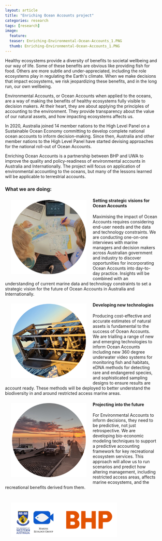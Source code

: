 ```yaml
---
layout: article
title: "Enriching Ocean Accounts project"
categories: research 
tags: [research]
image:
  feature: 
  teaser: Enriching-Environmental-Ocean-Accounts_1.PNG
  thumb: Enriching-Environmental-Ocean-Accounts_1.PNG
---
```

Healthy ecosystems provide a diversity of benefits to societal wellbeing and our way of life. Some of these benefits are obvious like providing fish for food. Others are more subtle and under-appreciated, including the role ecosystems play in regulating the Earth's climate. When we make decisions that impact ecosystems, we risk jeopardizing these benefits, and in the long run, our own wellbeing. 

Environmental Accounts, or Ocean Accounts when applied to the oceans, are a way of making the benefits of healthy ecosystems fully visible to decision makers. At their heart, they are about applying the principles of accounting to the environment. They provide transparency about the value of our natural assets, and how impacting ecosystems affects us.   

In 2020, Australia joined 14 member nations to the High Level Panel on a Sustainable Ocean Economy committing to develop complete national ocean accounts to inform decision-making. Since then, Australia and other member nations to the High Level Panel have started devising approaches for the national roll-out of Ocean Accounts.  

Enriching Ocean Accounts is a partnership between BHP and UWA to improve the quality and policy-readiness of environmental accounts in Australia and Internationally. The project will focus on application of environmental accounting to the oceans, but many of the lessons learned will be applicable to terrestrial accounts. 

<h3>What we are doing:</h3>

<img src='/images/Enriching-Environmental-Ocean-Accounts_1.PNG' align='left' width="250" hspace="20" vspace="10">
<h4>Setting strategic visions for Ocean Accounts</h4>

Maximising the impact of Ocean Accounts requires considering  end-user needs and the data and technology constraints. We are conducting one-on-one interviews with marine managers and decision makers across Australian government and industry to discover opportunities for incorporating Ocean Accounts into  day-to-day practice. Insights will be combined with an understanding of current marine data and technology constraints to set a strategic vision for the future of Ocean Accounts in Australia and Internationally.

<img src='/images/Enriching-Environmental-Ocean-Accounts_2.PNG' align='left' width="250" hspace="20" vspace="10">
<h4>Developing new technologies</h4>

Producing cost-effective and accurate estimates of natural assets is fundamental to the success of Ocean Accounts. We are trialling a range of new and emerging technologies to inform Ocean Accounts including new 360 degree underwater video systems for monitoring fish and habitats, eDNA methods for detecting rare and endangered species, and sophisticated sampling designs to ensure results are account ready. These methods will be deployed to better understand the biodiversity in and around restricted access marine areas.

<img src='/images/Enriching-Environmental-Ocean-Accounts_3.PNG' align='left' width="250" hspace="20" vspace="10">
<h4>Projecting into the future</h4>

For Environmental Accounts to inform decisions, they need to be predictive, not just retrospective. We are developing bio-economic modeling techniques to support a predictive accounting framework for key recreational ecosystem services. This approach will allow us to run scenarios and predict how altering management, including restricted access areas, affects marine ecosystems, and the recreational benefits derived from them.

<br>

<img src='/images/Enriching-Environmental-Ocean-Accounts_logo.png' align='centre' width="350" hspace="20" vspace="10">
